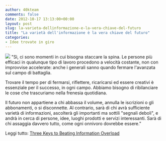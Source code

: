 ```yaml
---
author: 40kteam
comments: false
date: 2012-10-17 13:13:00+00:00
layout: post
slug: la-varieta-dellinformazione-e-la-vera-chiave-del-futuro
title: "La varietà dell'informazione è la vera chiave del futuro"
categories:
- Idee trovate in giro
---
```


![](http://40k.it/wp-content/uploads/2012/10/DE-AI470_Newsst_E_20121015060238.jpeg) "Sì, ci sono momenti in cui bisogna staccare la spina. Le persone più efficaci in qualunque tipo di lavoro procedono a velocità costante, non con improvvise accelerate: anche i generali sanno quando fermare l'avanzata sul campo di battaglia. 

Trovare il tempo per di fermarsi, riflettere, ricaricarsi ed essere creativi è essenziale per il successo, in ogni campo. Abbiamo bisogno di ribilanciare le cose che trascuriamo nella frenesia quotidiana.

Il futuro non appartiene a chi abbassa il volume, annulla le iscrizioni o gli abbonamenti, o si disconnette. Al contrario, sarà di chi avrà sufficiente varietà di informazioni, ascolterà gli importanti ma sottili "segnali deboli", e andrà in cerca di persone, idee, luoghi prodotti e servizi interessanti. Sarà di chi assaggia davvero tutto, come ogni onnivoro dovrebbe essere."

Leggi tutto: [Three Keys to Beating Information Overload](http://blogs.wsj.com/speakeasy/2012/10/16/information-overload-heres-how-to-be-a-discerning-omnivore/)
